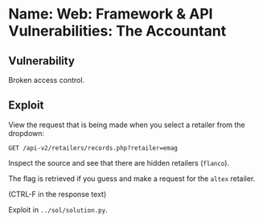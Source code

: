 # Name: Web: Framework & API Vulnerabilities: The Accountant

## Vulnerability

Broken access control.

## Exploit

View the request that is being made when you select a retailer from the dropdown:

`GET /api-v2/retailers/records.php?retailer=emag`

Inspect the source and see that there are hidden retailers (`flanco`).

The flag is retrieved if you guess and make a request for the `altex` retailer.

(CTRL-F in the response text)

Exploit in `../sol/solution.py`.
